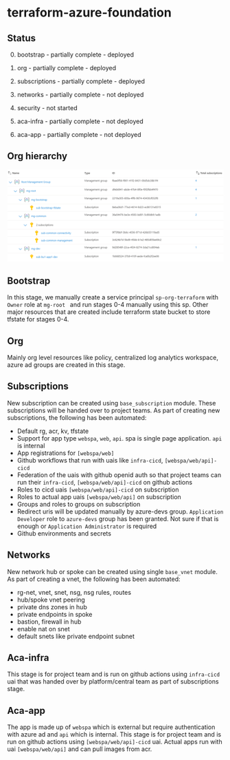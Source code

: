 # terraform-azure-foundation

## Status

0. bootstrap - partially complete - deployed

1. org - partially complete - deployed

2. subscriptions - partially complete - deployed

3. networks - partially complete - not deployed

4. security - not started

5. aca-infra - partially complete - not deployed

6. aca-app - partially complete - not deployed

## Org hierarchy

![Alt text](images/image.png)

## Bootstrap
In this stage, we manually create a service principal ```sp-org-terraform``` with ```Owner``` role at ```mg-root ``` and run stages 0-4 manually using this sp. Other major resources that are created include terraform state bucket to store tfstate for stages 0-4.

## Org
Mainly org level resources like policy, centralized log analytics workspace, azure ad groups are created in this stage. 

## Subscriptions
New subscription can be created using ```base_subscription``` module. These subscriptions will be handed over to project teams. As part of creating new subscriptions, the following has been automated:
- Default rg, acr, kv, tfstate
- Support for app type ```webspa```, ```web```, ```api```. spa is single page application. ```api``` is internal
- App registrations for ```[webspa/web]```
- Github workflows that run with uais like ```infra-cicd```, ```[webspa/web/api]-cicd```
- Federation of the uais with github openid auth so that project teams can run their ```infra-cicd```, ```[webspa/web/api]-cicd``` on github actions
- Roles to cicd uais ```[webspa/web/api]-cicd``` on subscription
- Roles to actual app uais ```[webspa/web/api]``` on subscription 
- Groups and roles to groups on subscription
- Redirect uris will be updated manually by azure-devs group. ```Application Developer``` role to ```azure-devs``` group has been granted. Not sure if that is enough or ```Application Administrator``` is required
- Github environments and secrets

## Networks
New network hub or spoke can be created using single ```base_vnet``` module. As part of creating a vnet, the following has been automated:
- rg-net, vnet, snet, nsg, nsg rules, routes
- hub/spoke vnet peering
- private dns zones in hub
- private endpoints in spoke 
- bastion, firewall in hub
- enable nat on snet
- default snets like private endpoint subnet

## Aca-infra
This stage is for project team and is run on github actions using ```infra-cicd``` uai that was handed over by platform/central team as part of subscriptions stage.

## Aca-app
The app is made up of ```webspa``` which is external but require authentication with azure ad and ```api``` which is internal. This stage is for project team and is run on github actions using ```[webspa/web/api]-cicd``` uai. Actual apps run with uai ```[webspa/web/api]``` and can pull images from acr.